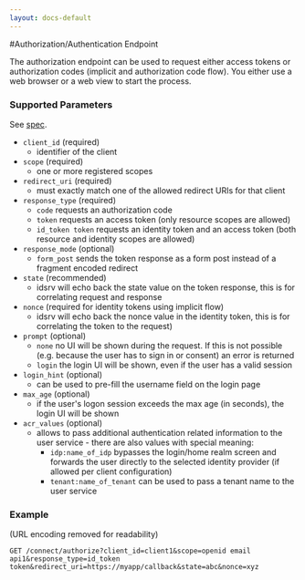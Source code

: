 ```yaml
---
layout: docs-default
---
```


#Authorization/Authentication Endpoint

The authorization endpoint can be used to request either access tokens or authorization codes (implicit and authorization code flow). You either use a web browser or a web view to start the process.

### Supported Parameters

See [spec](http://openid.net/specs/openid-connect-core-1_0.html#AuthRequest).

- `client_id` (required)
    - identifier of the client
- `scope` (required)
    - one or more registered scopes
- `redirect_uri` (required)
    - must exactly match one of the allowed redirect URIs for that client
- `response_type` (required)
    - `code` requests an authorization code
    - `token` requests an access token (only resource scopes are allowed)
    - `id_token token` requests an identity token and an access token (both resource and identity scopes are allowed)
- `response_mode` (optional)
    - `form_post` sends the token response as a form post instead of a fragment encoded redirect 
- `state` (recommended)
    - idsrv will echo back the state value on the token response, this is for correlating request and response
- `nonce` (required for identity tokens using implicit flow)
    - idsrv will echo back the nonce value in the identity token, this is for correlating the token to the request)
- `prompt` (optional)
    - `none` no UI will be shown during the request. If this is not possible (e.g. because the user has to sign in or consent) an error is returned
    - `login` the login UI will be shown, even if the user has a valid session
- `login_hint` (optional)
    - can be used to pre-fill the username field on the login page
- `max_age` (optional)
    - if the user's logon session exceeds the max age (in seconds), the login UI will be shown
- `acr_values` (optional)
    - allows to pass additional authentication related information to the user service - there are also values with special meaning:
        - `idp:name_of_idp` bypasses the login/home realm screen and forwards the user directly to the selected identity provider (if allowed per client configuration)
        - `tenant:name_of_tenant` can be used to pass a tenant name to the user service

### Example
(URL encoding removed for readability)

```
GET /connect/authorize?client_id=client1&scope=openid email api1&response_type=id_token token&redirect_uri=https://myapp/callback&state=abc&nonce=xyz
```
